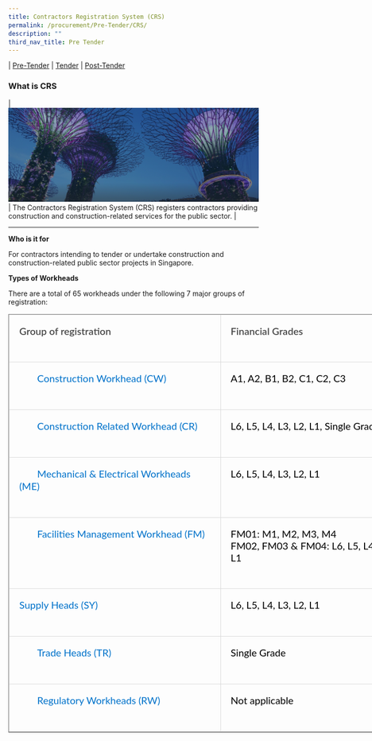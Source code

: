 ```yaml
---
title: Contractors Registration System (CRS)
permalink: /procurement/Pre-Tender/CRS/
description: ""
third_nav_title: Pre Tender
---
```

| [Pre-Tender](/procurement/Pre-Tender/BLS) |  [Tender](/procurement/Tender/PQM/) | [Post-Tender](/procurement/Post-Tender/SCA)


### **What is CRS**


| ![](/images/hero-banner.png) | The Contractors Registration System (CRS) registers contractors providing construction and construction-related services for the public sector. |

---

**Who is it for**

For contractors intending to tender or undertake construction and construction-related public sector projects in Singapore.

**Types of Workheads**

There are a total of 65 workheads under the following 7 major groups of registration:

<table border="1" cellspacing="0" cellpadding="0" style="box-sizing: border-box; font-family: Lato, sans-serif; border-collapse: collapse; border-spacing: 0px; width: 845.328px; table-layout: fixed; margin-bottom: 20px; color: rgb(0, 0, 0); font-size: 16px; font-style: normal; font-variant-ligatures: normal; font-variant-caps: normal; font-weight: 400; letter-spacing: normal; orphans: 2; text-align: start; text-transform: none; white-space: normal; widows: 2; word-spacing: 0px; -webkit-text-stroke-width: 0px; text-decoration-thickness: initial; text-decoration-style: initial; text-decoration-color: initial;"><tbody style="box-sizing: border-box; font-family: Lato, sans-serif;"><tr style="box-sizing: border-box; font-family: Lato, sans-serif;"><td valign="top" style="box-sizing: border-box; font-family: Lato, sans-serif; padding: 20px; text-align: left; vertical-align: top; border: 1px solid rgb(217, 217, 217); background-color: transparent; line-height: 25.6px;"><p style="box-sizing: border-box; font-family: Lato, sans-serif; margin: 0px 0px 30px; padding: 0px; font-size: 1.25rem; line-height: 24px;"><strong style="box-sizing: border-box; font-family: inherit; color: rgb(72, 72, 72); font-weight: 600;">Group of registration</strong></p></td><td valign="top" style="box-sizing: border-box; font-family: Lato, sans-serif; padding: 20px; text-align: left; vertical-align: top; border: 1px solid rgb(217, 217, 217); background-color: transparent; line-height: 25.6px;"><p style="box-sizing: border-box; font-family: Lato, sans-serif; margin: 0px 0px 30px; padding: 0px; font-size: 1.25rem; line-height: 24px;"><strong style="box-sizing: border-box; font-family: inherit; color: rgb(72, 72, 72); font-weight: 600;">Financial Grades</strong></p></td></tr><tr style="box-sizing: border-box; font-family: Lato, sans-serif;"><td valign="top" style="box-sizing: border-box; font-family: Lato, sans-serif; padding: 20px; text-align: left; vertical-align: top; border: 1px solid rgb(217, 217, 217); background-color: transparent; line-height: 25.6px;"><p style="box-sizing: border-box; font-family: Lato, sans-serif; margin: 0px 0px 30px; padding: 0px; font-size: 1.25rem; line-height: 24px;"><span style="box-sizing: border-box; font-family: Lato, sans-serif; font-style: inherit; font-weight: inherit;"><a href="https://www1.bca.gov.sg/docs/default-source/docs-corp-procurement/registration_cw.pdf" style="box-sizing: border-box; font-family: Lato, sans-serif; color: rgb(0, 114, 202); cursor: pointer; text-decoration: none; margin-bottom: -1px; position: relative; margin-left: 2.25rem; line-height: 1.25; transition: all 0.25s ease 0s; padding-bottom: 1px; border-bottom: 1px solid transparent;">Construction Workhead (CW)</a></span></p></td><td valign="top" style="box-sizing: border-box; font-family: Lato, sans-serif; padding: 20px; text-align: left; vertical-align: top; border: 1px solid rgb(217, 217, 217); background-color: transparent; line-height: 25.6px;"><p style="box-sizing: border-box; font-family: Lato, sans-serif; margin: 0px 0px 30px; padding: 0px; font-size: 1.25rem; line-height: 24px;">A1, A2, B1, B2, C1, C2, C3</p></td></tr><tr style="box-sizing: border-box; font-family: Lato, sans-serif;"><td valign="top" style="box-sizing: border-box; font-family: Lato, sans-serif; padding: 20px; text-align: left; vertical-align: top; border: 1px solid rgb(217, 217, 217); background-color: transparent; line-height: 25.6px;"><p style="box-sizing: border-box; font-family: Lato, sans-serif; margin: 0px 0px 30px; padding: 0px; font-size: 1.25rem; line-height: 24px;"><span style="box-sizing: border-box; font-family: Lato, sans-serif; font-style: inherit; font-weight: inherit;"><a href="https://www1.bca.gov.sg/docs/default-source/docs-corp-procurement/registration_cr.pdf" style="box-sizing: border-box; font-family: Lato, sans-serif; color: rgb(0, 114, 202); cursor: pointer; text-decoration: none; margin-bottom: -1px; position: relative; margin-left: 2.25rem; line-height: 1.25; transition: all 0.25s ease 0s; padding-bottom: 1px; border-bottom: 1px solid transparent;">Construction Related Workhead (CR)</a></span></p></td><td valign="top" style="box-sizing: border-box; font-family: Lato, sans-serif; padding: 20px; text-align: left; vertical-align: top; border: 1px solid rgb(217, 217, 217); background-color: transparent; line-height: 25.6px;"><p style="box-sizing: border-box; font-family: Lato, sans-serif; margin: 0px 0px 30px; padding: 0px; font-size: 1.25rem; line-height: 24px;">L6, L5, L4, L3, L2, L1, Single Grade</p></td></tr><tr style="box-sizing: border-box; font-family: Lato, sans-serif;"><td valign="top" style="box-sizing: border-box; font-family: Lato, sans-serif; padding: 20px; text-align: left; vertical-align: top; border: 1px solid rgb(217, 217, 217); background-color: transparent; line-height: 25.6px;"><p style="box-sizing: border-box; font-family: Lato, sans-serif; margin: 0px 0px 30px; padding: 0px; font-size: 1.25rem; line-height: 24px;"><span style="box-sizing: border-box; font-family: Lato, sans-serif; font-style: inherit; font-weight: inherit;"><a href="https://www1.bca.gov.sg/docs/default-source/docs-corp-procurement/registration_me.pdf" target="_blank" style="box-sizing: border-box; font-family: Lato, sans-serif; color: rgb(0, 114, 202); cursor: pointer; text-decoration: none; margin-bottom: -1px; position: relative; margin-left: 2.25rem; line-height: 1.25; transition: all 0.25s ease 0s; padding-bottom: 1px; border-bottom: 1px solid transparent;">Mechanical &amp; Electrical Workheads (ME)</a></span></p></td><td valign="top" style="box-sizing: border-box; font-family: Lato, sans-serif; padding: 20px; text-align: left; vertical-align: top; border: 1px solid rgb(217, 217, 217); background-color: transparent; line-height: 25.6px;"><p style="box-sizing: border-box; font-family: Lato, sans-serif; margin: 0px 0px 30px; padding: 0px; font-size: 1.25rem; line-height: 24px;">L6, L5, L4, L3, L2, L1</p></td></tr><tr style="box-sizing: border-box; font-family: Lato, sans-serif;"><td valign="top" style="box-sizing: border-box; font-family: Lato, sans-serif; padding: 20px; text-align: left; vertical-align: top; border: 1px solid rgb(217, 217, 217); background-color: transparent; line-height: 25.6px;"><p style="box-sizing: border-box; font-family: Lato, sans-serif; margin: 0px 0px 30px; padding: 0px; font-size: 1.25rem; line-height: 24px;"><span style="box-sizing: border-box; font-family: Lato, sans-serif; font-style: inherit; font-weight: inherit;"><a href="https://www1.bca.gov.sg/docs/default-source/docs-corp-procurement/registration_fm.pdf" target="_blank" style="box-sizing: border-box; font-family: Lato, sans-serif; color: rgb(0, 114, 202); cursor: pointer; text-decoration: none; margin-bottom: -1px; position: relative; margin-left: 2.25rem; line-height: 1.25; transition: all 0.25s ease 0s; padding-bottom: 1px; border-bottom: 1px solid transparent;">Facilities Management Workhead (FM)</a></span></p></td><td valign="top" style="box-sizing: border-box; font-family: Lato, sans-serif; padding: 20px; text-align: left; vertical-align: top; border: 1px solid rgb(217, 217, 217); background-color: transparent; line-height: 25.6px;"><p style="box-sizing: border-box; font-family: Lato, sans-serif; margin: 0px 0px 30px; padding: 0px; font-size: 1.25rem; line-height: 24px;">FM01: M1, M2, M3, M4<br style="box-sizing: border-box; font-family: Lato, sans-serif;">FM02, FM03 &amp; FM04: L6, L5, L4, L3, L2, L1</p></td></tr><tr style="box-sizing: border-box; font-family: Lato, sans-serif;"><td valign="top" style="box-sizing: border-box; font-family: Lato, sans-serif; padding: 20px; text-align: left; vertical-align: top; border: 1px solid rgb(217, 217, 217); background-color: transparent; line-height: 25.6px;"><p style="box-sizing: border-box; font-family: Lato, sans-serif; margin: 0px 0px 30px; padding: 0px; font-size: 1.25rem; line-height: 24px;"><a href="https://www1.bca.gov.sg/docs/default-source/docs-corp-procurement/crs/registration_sy.pdf?sfvrsn=920bd6a_2" style="box-sizing: border-box; font-family: Lato, sans-serif; color: rgb(0, 114, 202); cursor: pointer; text-decoration: none; margin-bottom: -1px; line-height: 1.25; transition: all 0.25s ease 0s; padding-bottom: 1px; border-bottom: 1px solid transparent;">Supply Heads (SY)</a></p></td><td valign="top" style="box-sizing: border-box; font-family: Lato, sans-serif; padding: 20px; text-align: left; vertical-align: top; border: 1px solid rgb(217, 217, 217); background-color: transparent; line-height: 25.6px;"><p style="box-sizing: border-box; font-family: Lato, sans-serif; margin: 0px 0px 30px; padding: 0px; font-size: 1.25rem; line-height: 24px;">L6, L5, L4, L3, L2, L1</p></td></tr><tr style="box-sizing: border-box; font-family: Lato, sans-serif;"><td valign="top" style="box-sizing: border-box; font-family: Lato, sans-serif; padding: 20px; text-align: left; vertical-align: top; border: 1px solid rgb(217, 217, 217); background-color: transparent; line-height: 25.6px;"><p style="box-sizing: border-box; font-family: Lato, sans-serif; margin: 0px 0px 30px; padding: 0px; font-size: 1.25rem; line-height: 24px;"><span style="box-sizing: border-box; font-family: Lato, sans-serif; font-style: inherit; font-weight: inherit;"><a href="https://www1.bca.gov.sg/docs/default-source/docs-corp-procurement/Registration_TR.pdf" style="box-sizing: border-box; font-family: Lato, sans-serif; color: rgb(0, 114, 202); cursor: pointer; text-decoration: none; margin-bottom: -1px; position: relative; margin-left: 2.25rem; line-height: 1.25; transition: all 0.25s ease 0s; padding-bottom: 1px; border-bottom: 1px solid transparent;">Trade Heads (TR)</a></span></p></td><td valign="top" style="box-sizing: border-box; font-family: Lato, sans-serif; padding: 20px; text-align: left; vertical-align: top; border: 1px solid rgb(217, 217, 217); background-color: transparent; line-height: 25.6px;"><p style="box-sizing: border-box; font-family: Lato, sans-serif; margin: 0px 0px 30px; padding: 0px; font-size: 1.25rem; line-height: 24px;">Single Grade</p></td></tr><tr style="box-sizing: border-box; font-family: Lato, sans-serif;"><td valign="top" style="box-sizing: border-box; font-family: Lato, sans-serif; padding: 20px; text-align: left; vertical-align: top; border: 1px solid rgb(217, 217, 217); background-color: transparent; line-height: 25.6px;"><p style="box-sizing: border-box; font-family: Lato, sans-serif; margin: 0px 0px 30px; padding: 0px; font-size: 1.25rem; line-height: 24px;"><a style="box-sizing: border-box; font-family: Lato, sans-serif; color: rgb(0, 114, 202); cursor: pointer; text-decoration: none; margin-bottom: -1px; line-height: 1.25; transition: all 0.25s ease 0s; padding-bottom: 1px; border-bottom: 1px solid transparent;"></a><a href="https://www1.bca.gov.sg/docs/default-source/docs-corp-procurement/Registration_RW.pdf" style="box-sizing: border-box; font-family: Lato, sans-serif; color: rgb(0, 114, 202); cursor: pointer; text-decoration: none; margin-bottom: -1px; position: relative; margin-left: 2.25rem; line-height: 1.25; transition: all 0.25s ease 0s; padding-bottom: 1px; border-bottom: 1px solid transparent;">Regulatory Workheads (RW)</a></p></td><td valign="top" style="box-sizing: border-box; font-family: Lato, sans-serif; padding: 20px; text-align: left; vertical-align: top; border: 1px solid rgb(217, 217, 217); background-color: transparent; line-height: 25.6px;"><p style="box-sizing: border-box; font-family: Lato, sans-serif; margin: 0px 0px 30px; padding: 0px; font-size: 1.25rem; line-height: 24px;">Not applicable</p></td></tr></tbody></table>
